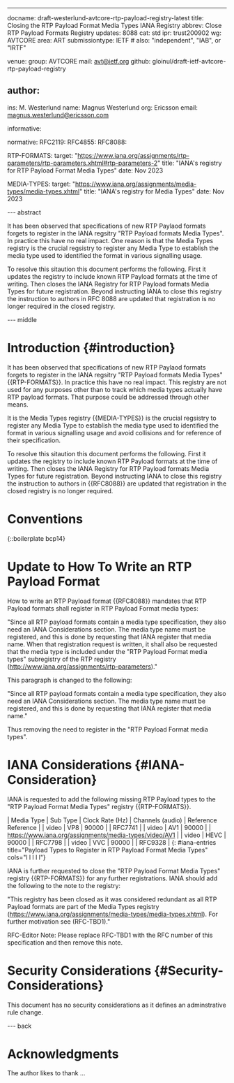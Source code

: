 ---
docname: draft-westerlund-avtcore-rtp-payload-registry-latest
title: Closing the RTP Payload Format Media Types IANA Registry
abbrev: Close RTP Payload Formats Registry
updates: 8088
cat: std
ipr: trust200902
wg: AVTCORE
area: ART
submissiontype: IETF  # also: "independent", "IAB", or "IRTF"

venue:
  group: AVTCORE
  mail: avt@ietf.org
  github: gloinul/draft-ietf-avtcore-rtp-payload-registry

author:
-
   ins:  M. Westerlund
   name: Magnus Westerlund
   org: Ericsson
   email: magnus.westerlund@ericsson.com

informative:


normative:
  RFC2119:
  RFC4855:
  RFC8088:

  RTP-FORMATS:
    target: "https://www.iana.org/assignments/rtp-parameters/rtp-parameters.xhtml#rtp-parameters-2"
    title: "IANA's registry for RTP Payload Format Media Types"
    date: Nov 2023

  MEDIA-TYPES:
    target: "https://www.iana.org/assignments/media-types/media-types.xhtml"
    title: "IANA's registry for Media Types"
    date: Nov 2023


--- abstract

It has been observed that specifications of new RTP Paylaod formats
forgets to register in the IANA regsitry "RTP Payload formats Media
Types". In practice this have no real impact. One reason is that the
Media Types registry is the crucial regsistry to register any Media
Type to establish the media type used to identified the format in
various signalling usage.

To resolve this sitaution this document performs the following. First
it updates the registry to include known RTP Payload formats at the
time of writing. Then closes the IANA Registry for RTP Payload formats
Media Types for future registration. Beyond instructing IANA to close
this registry the instruction to authors in RFC 8088 are updated that
registration is no longer required in the closed registry.

--- middle

# Introduction {#introduction}

It has been observed that specifications of new RTP Paylaod formats
forgets to register in the IANA regsitry "RTP Payload formats Media
Types" {{RTP-FORMATS}}. In practice this have no real impact. This
registry are not used for any purposes other than to track which media
types actually have RTP payload formats. That purpose could be
addressed through other means.

It is the Media Types registry {{MEDIA-TYPES}} is the crucial
regsistry to register any Media Type to establish the media type used
to identified the format in various signalling usage and avoid
collisions and for reference of their specification.

To resolve this sitaution this document performs the following. First
it updates the registry to include known RTP Payload formats at the
time of writing. Then closes the IANA Registry for RTP Payload formats
Media Types for future registration. Beyond instructing IANA to close
this registry the instruction to authors in {{RFC8088}} are updated that
registration in the closed registry is no longer required.

# Conventions

{::boilerplate bcp14}


# Update to How To Write an RTP Payload Format

How to write an RTP Payload format {{RFC8088}} mandates that RTP
Payload formats shall register in RTP Payload Format media types:

"Since all RTP payload formats contain a media type specification,
they also need an IANA Considerations section.  The media type name
must be registered, and this is done by requesting that IANA register
that media name.  When that registration request is written, it shall
also be requested that the media type is included under the "RTP
Payload Format media types" subregistry of the RTP registry
(http://www.iana.org/assignments/rtp-parameters)."

This paragraph is changed to the following:

"Since all RTP payload formats contain a media type specification,
they also need an IANA Considerations section.  The media type name
must be registered, and this is done by requesting that IANA register
that media name."

Thus removing the need to register in the "RTP
Payload Format media types".

# IANA Considerations {#IANA-Consideration}

IANA is requested to add the following missing RTP Payload types to
the "RTP Payload Format Media Types" registry {{RTP-FORMATS}}.

| Media Type | Sub Type | Clock Rate (Hz) | Channels (audio) | Reference Reference |
| video | VP8 | 90000 | | RFC7741 |
| video | AV1 | 90000 | | https://www.iana.org/assignments/media-types/video/AV1 |
| video | HEVC | 90000 | | RFC7798 |
| video | VVC | 90000 | | RFC9328 |
{: #iana-entries title="Payload Types to Register in RTP Payload Format Media Types" cols="l l l l l"}

IANA is further requested to close the "RTP Payload Format Media
Types" registry {{RTP-FORMATS}} for any further registrations. IANA
should add the following to the note to the registry:

"This registry has been closed as it was considered redundant as all
RTP Payload formats are part of the Media Types registry
(https://www.iana.org/assignments/media-types/media-types.xhtml). For
further motivation see (RFC-TBD1)."

RFC-Editor Note: Please replace RFC-TBD1 with the RFC number of this
specification and then remove this note.

# Security Considerations {#Security-Considerations}

This document has no security considerations as it defines an adminstrative rule change.

--- back

# Acknowledgments

   The author likes to thank ...
